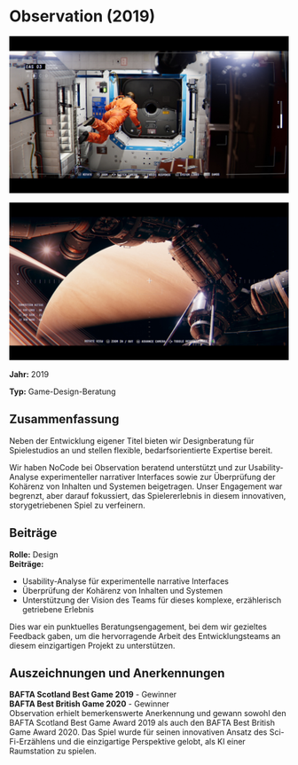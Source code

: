# Observation (2019)

![Observation-Screenshot 1](2019_observation_screenshot1.jpg)

![Observation-Screenshot 2](2019_observation_screenshot2.jpg)

**Jahr:** 2019  

**Typ:** Game-Design-Beratung  

## Zusammenfassung

Neben der Entwicklung eigener Titel bieten wir Designberatung für Spielestudios an und stellen flexible, bedarfsorientierte Expertise bereit.

Wir haben NoCode bei Observation beratend unterstützt und zur Usability-Analyse experimenteller narrativer Interfaces sowie zur Überprüfung der Kohärenz von Inhalten und Systemen beigetragen. Unser Engagement war begrenzt, aber darauf fokussiert, das Spielererlebnis in diesem innovativen, storygetriebenen Spiel zu verfeinern.

## Beiträge

**Rolle:** Design  
**Beiträge:** 
- Usability-Analyse für experimentelle narrative Interfaces
- Überprüfung der Kohärenz von Inhalten und Systemen
- Unterstützung der Vision des Teams für dieses komplexe, erzählerisch getriebene Erlebnis

Dies war ein punktuelles Beratungsengagement, bei dem wir gezieltes Feedback gaben, um die hervorragende Arbeit des Entwicklungsteams an diesem einzigartigen Projekt zu unterstützen.

## Auszeichnungen und Anerkennungen

**BAFTA Scotland Best Game 2019** - Gewinner  
**BAFTA Best British Game 2020** - Gewinner  
Observation erhielt bemerkenswerte Anerkennung und gewann sowohl den BAFTA Scotland Best Game Award 2019 als auch den BAFTA Best British Game Award 2020. Das Spiel wurde für seinen innovativen Ansatz des Sci-Fi-Erzählens und die einzigartige Perspektive gelobt, als KI einer Raumstation zu spielen.